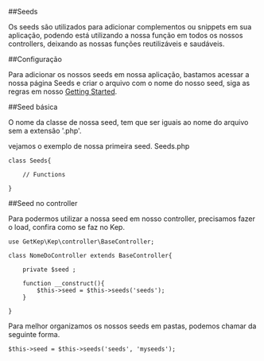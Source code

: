 ##Seeds

Os seeds são utilizados para adicionar complementos ou snippets em sua aplicação, podendo está utilizando a nossa função em todos os nossos controllers, deixando as nossas funções reutilizáveis e saudáveis.

##Configuração

Para adicionar os nossos seeds em nossa aplicação, bastamos acessar a nossa página Seeds e criar o arquivo com o nome do nosso seed, siga as regras em nosso [Getting Started](/#/docs).

##Seed básica

O nome da classe de nossa seed, tem que ser iguais ao nome do arquivo sem a extensão '.php'.

vejamos o exemplo de nossa primeira seed. Seeds.php

	class Seeds{

    	// Functions

	}

##Seed no controller

Para podermos utilizar a nossa seed em nosso controller, precisamos fazer o load, confira como se faz no Kep.

	use GetKep\Kep\controller\BaseController;

	class NomeDoController extends BaseController{

     	private $seed ;

     	function __construct(){
         	$this->seed = $this->seeds('seeds');
     	}

	}

Para melhor organizamos os nossos seeds em pastas, podemos chamar da seguinte forma.

	$this->seed = $this->seeds('seeds', 'myseeds');
